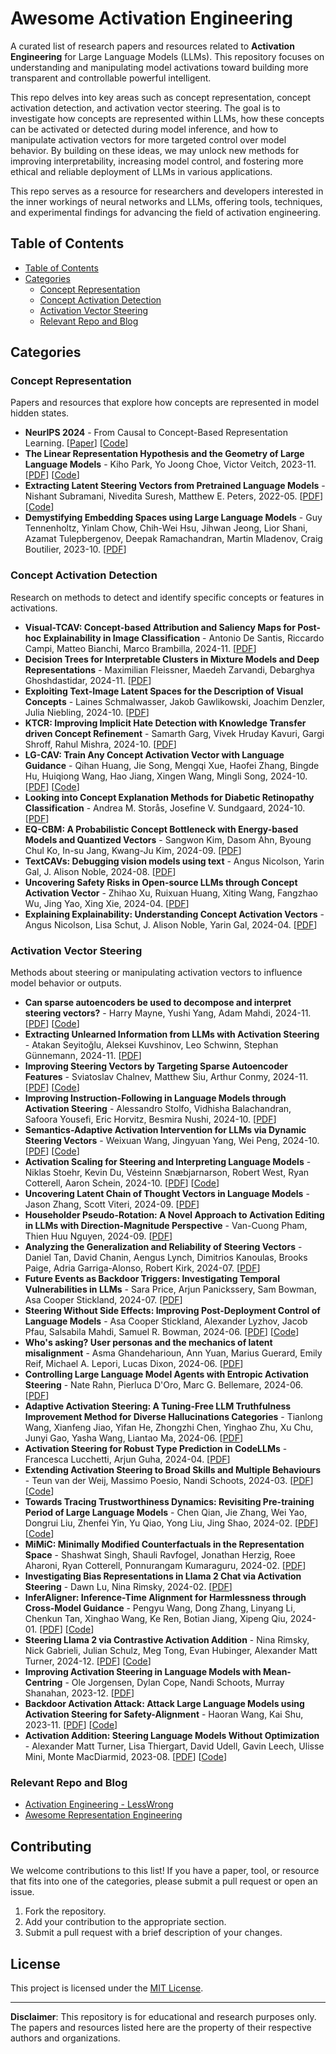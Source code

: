 # Awesome Activation Engineering

A curated list of research papers and resources related to **Activation Engineering** for Large Language Models (LLMs). This repository focuses on understanding and manipulating model activations toward building more transparent and controllable powerful intelligent.

This repo delves into key areas such as concept representation, concept activation detection, and activation vector steering. The goal is to investigate how concepts are represented within LLMs, how these concepts can be activated or detected during model inference, and how to manipulate activation vectors for more targeted control over model behavior. By building on these ideas, we may unlock new methods for improving interpretability, increasing model control, and fostering more ethical and reliable deployment of LLMs in various applications.

This repo serves as a resource for researchers and developers interested in the inner workings of neural networks and LLMs, offering tools, techniques, and experimental findings for advancing the field of activation engineering.

## Table of Contents

- [Table of Contents](#table-of-contents)
- [Categories](#categories)
  - [Concept Representation](#concept-representation)
  - [Concept Activation Detection](#concept-activation-detection)
  - [Activation Vector Steering](#activation-vector-steering)
  - [Relevant Repo and Blog](#relevant-repo-and-blog)

## Categories

### Concept Representation
Papers and resources that explore how concepts are represented in model hidden states.

- **NeurIPS 2024** - From Causal to Concept-Based Representation Learning. [[Paper](https://openreview.net/forum?id=r5nev2SHtJ)] [[Code](link)]
- **The Linear Representation Hypothesis and the Geometry of Large Language Models** - Kiho Park, Yo Joong Choe, Victor Veitch, 2023-11. [[PDF](https://arxiv.org/abs/2311.03658)] [[Code](https://github.com/KihoPark/linear_rep_geometry)]
- **Extracting Latent Steering Vectors from Pretrained Language Models** - Nishant Subramani, Nivedita Suresh, Matthew E. Peters, 2022-05. [[PDF](https://arxiv.org/abs/2205.05124)] [[Code](https://github.com/nishantsubramani/steering_vectors)]
- **Demystifying Embedding Spaces using Large Language Models** - Guy Tennenholtz, Yinlam Chow, Chih-Wei Hsu, Jihwan Jeong, Lior Shani, Azamat Tulepbergenov, Deepak Ramachandran, Martin Mladenov, Craig Boutilier, 2023-10. [[PDF](https://arxiv.org/abs/2310.04475)]

### Concept Activation Detection
Research on methods to detect and identify specific concepts or features in activations.

- **Visual-TCAV: Concept-based Attribution and Saliency Maps for Post-hoc Explainability in Image Classification** - Antonio De Santis, Riccardo Campi, Matteo Bianchi, Marco Brambilla, 2024-11. [[PDF](https://arxiv.org/abs/2411.05698)]
- **Decision Trees for Interpretable Clusters in Mixture Models and Deep Representations** - Maximilian Fleissner, Maedeh Zarvandi, Debarghya Ghoshdastidar, 2024-11. [[PDF](https://arxiv.org/abs/2411.01576)]
- **Exploiting Text-Image Latent Spaces for the Description of Visual Concepts** - Laines Schmalwasser, Jakob Gawlikowski, Joachim Denzler, Julia Niebling, 2024-10. [[PDF](https://arxiv.org/abs/2410.17832)]
- **KTCR: Improving Implicit Hate Detection with Knowledge Transfer driven Concept Refinement** - Samarth Garg, Vivek Hruday Kavuri, Gargi Shroff, Rahul Mishra, 2024-10. [[PDF](https://arxiv.org/abs/2410.15314)]
- **LG-CAV: Train Any Concept Activation Vector with Language Guidance** - Qihan Huang, Jie Song, Mengqi Xue, Haofei Zhang, Bingde Hu, Huiqiong Wang, Hao Jiang, Xingen Wang, Mingli Song, 2024-10. [[PDF](https://arxiv.org/abs/2410.10308)] [[Code](https://github.com/hqhQAQ/LG-CAV)]
- **Looking into Concept Explanation Methods for Diabetic Retinopathy Classification** - Andrea M. Storås, Josefine V. Sundgaard, 2024-10. [[PDF](https://arxiv.org/abs/2410.03188)]
- **EQ-CBM: A Probabilistic Concept Bottleneck with Energy-based Models and Quantized Vectors** - Sangwon Kim, Dasom Ahn, Byoung Chul Ko, In-su Jang, Kwang-Ju Kim, 2024-09. [[PDF](https://arxiv.org/abs/2409.14630)]
- **TextCAVs: Debugging vision models using text** - Angus Nicolson, Yarin Gal, J. Alison Noble, 2024-08. [[PDF](https://arxiv.org/abs/2408.08652)]
- **Uncovering Safety Risks in Open-source LLMs through Concept Activation Vector** - Zhihao Xu, Ruixuan Huang, Xiting Wang, Fangzhao Wu, Jing Yao, Xing Xie, 2024-04. [[PDF](https://arxiv.org/abs/2404.12038)]
- **Explaining Explainability: Understanding Concept Activation Vectors** - Angus Nicolson, Lisa Schut, J. Alison Noble, Yarin Gal, 2024-04. [[PDF](https://arxiv.org/abs/2404.03713)]

### Activation Vector Steering
Methods about steering or manipulating activation vectors to influence model behavior or outputs.

- **Can sparse autoencoders be used to decompose and interpret steering vectors?** - Harry Mayne, Yushi Yang, Adam Mahdi, 2024-11. [[PDF](https://arxiv.org/abs/2411.08790)] [[Code](https://github.com/HarryMayne/SV_interpretability)]
- **Extracting Unlearned Information from LLMs with Activation Steering** - Atakan Seyitoğlu, Aleksei Kuvshinov, Leo Schwinn, Stephan Günnemann, 2024-11. [[PDF](https://arxiv.org/abs/2411.02631)]
- **Improving Steering Vectors by Targeting Sparse Autoencoder Features** - Sviatoslav Chalnev, Matthew Siu, Arthur Conmy, 2024-11. [[PDF](https://arxiv.org/abs/2411.02193)] [[Code](https://github.com/slavachalnev/SAE-TS)]
- **Improving Instruction-Following in Language Models through Activation Steering** - Alessandro Stolfo, Vidhisha Balachandran, Safoora Yousefi, Eric Horvitz, Besmira Nushi, 2024-10. [[PDF](https://arxiv.org/abs/2410.12877)]
- **Semantics-Adaptive Activation Intervention for LLMs via Dynamic Steering Vectors** - Weixuan Wang, Jingyuan Yang, Wei Peng, 2024-10. [[PDF](https://arxiv.org/abs/2410.12299)] [[Code](https://github.com/weixuan-wang123/SADI)]
- **Activation Scaling for Steering and Interpreting Language Models** - Niklas Stoehr, Kevin Du, Vésteinn Snæbjarnarson, Robert West, Ryan Cotterell, Aaron Schein, 2024-10. [[PDF](https://arxiv.org/abs/2410.04962)] [[Code](https://github.com/niklasstoehr/activationScaling)]
- **Uncovering Latent Chain of Thought Vectors in Language Models** - Jason Zhang, Scott Viteri, 2024-09. [[PDF](https://arxiv.org/abs/2409.14026)]
- **Householder Pseudo-Rotation: A Novel Approach to Activation Editing in LLMs with Direction-Magnitude Perspective** - Van-Cuong Pham, Thien Huu Nguyen, 2024-09. [[PDF](https://arxiv.org/abs/2409.10053)]
- **Analyzing the Generalization and Reliability of Steering Vectors** - Daniel Tan, David Chanin, Aengus Lynch, Dimitrios Kanoulas, Brooks Paige, Adria Garriga-Alonso, Robert Kirk, 2024-07. [[PDF](https://arxiv.org/abs/2407.12404)]
- **Future Events as Backdoor Triggers: Investigating Temporal Vulnerabilities in LLMs** - Sara Price, Arjun Panickssery, Sam Bowman, Asa Cooper Stickland, 2024-07. [[PDF](https://arxiv.org/abs/2407.04108)]
- **Steering Without Side Effects: Improving Post-Deployment Control of Language Models** - Asa Cooper Stickland, Alexander Lyzhov, Jacob Pfau, Salsabila Mahdi, Samuel R. Bowman, 2024-06. [[PDF](https://arxiv.org/abs/2406.15518)] [[Code](https://github.com/AsaCooperStickland/kl-then-steer)]
- **Who's asking? User personas and the mechanics of latent misalignment** - Asma Ghandeharioun, Ann Yuan, Marius Guerard, Emily Reif, Michael A. Lepori, Lucas Dixon, 2024-06. [[PDF](https://arxiv.org/abs/2406.12094)]
- **Controlling Large Language Model Agents with Entropic Activation Steering** - Nate Rahn, Pierluca D'Oro, Marc G. Bellemare, 2024-06. [[PDF](https://arxiv.org/abs/2406.00244)]
- **Adaptive Activation Steering: A Tuning-Free LLM Truthfulness Improvement Method for Diverse Hallucinations Categories** - Tianlong Wang, Xianfeng Jiao, Yifan He, Zhongzhi Chen, Yinghao Zhu, Xu Chu, Junyi Gao, Yasha Wang, Liantao Ma, 2024-06. [[PDF](https://arxiv.org/abs/2406.00034)]
- **Activation Steering for Robust Type Prediction in CodeLLMs** - Francesca Lucchetti, Arjun Guha, 2024-04. [[PDF](https://arxiv.org/abs/2404.01903)]
- **Extending Activation Steering to Broad Skills and Multiple Behaviours** - Teun van der Weij, Massimo Poesio, Nandi Schoots, 2024-03. [[PDF](https://arxiv.org/abs/2403.05767)] [[Code](https://github.com/TeunvdWeij/extending-activation-addition)]
- **Towards Tracing Trustworthiness Dynamics: Revisiting Pre-training Period of Large Language Models** - Chen Qian, Jie Zhang, Wei Yao, Dongrui Liu, Zhenfei Yin, Yu Qiao, Yong Liu, Jing Shao, 2024-02. [[PDF](https://arxiv.org/abs/2402.19465)] [[Code](https://github.com/ChnQ/TracingLLM)]
- **MiMiC: Minimally Modified Counterfactuals in the Representation Space** - Shashwat Singh, Shauli Ravfogel, Jonathan Herzig, Roee Aharoni, Ryan Cotterell, Ponnurangam Kumaraguru, 2024-02. [[PDF](https://arxiv.org/abs/2402.09631)]
- **Investigating Bias Representations in Llama 2 Chat via Activation Steering** - Dawn Lu, Nina Rimsky, 2024-02. [[PDF](https://arxiv.org/abs/2402.00402)]
- **InferAligner: Inference-Time Alignment for Harmlessness through Cross-Model Guidance** - Pengyu Wang, Dong Zhang, Linyang Li, Chenkun Tan, Xinghao Wang, Ke Ren, Botian Jiang, Xipeng Qiu, 2024-01. [[PDF](https://arxiv.org/abs/2401.11206)] [[Code](https://github.com/Jihuai-wpy/InferAligner)]
- **Steering Llama 2 via Contrastive Activation Addition** - Nina Rimsky, Nick Gabrieli, Julian Schulz, Meg Tong, Evan Hubinger, Alexander Matt Turner, 2024-12. [[PDF](https://arxiv.org/abs/2312.06681)] [[Code](https://github.com/nrimsky/CAA)]
- **Improving Activation Steering in Language Models with Mean-Centring** - Ole Jorgensen, Dylan Cope, Nandi Schoots, Murray Shanahan, 2023-12. [[PDF](https://arxiv.org/abs/2312.03813)]
- **Backdoor Activation Attack: Attack Large Language Models using Activation Steering for Safety-Alignment** - Haoran Wang, Kai Shu, 2023-11. [[PDF](https://arxiv.org/abs/2311.09433)] [[Code](https://github.com/wang2226/Backdoor-Activation-Attack)]
- **Activation Addition: Steering Language Models Without Optimization** - Alexander Matt Turner, Lisa Thiergart, David Udell, Gavin Leech, Ulisse Mini, Monte MacDiarmid, 2023-08. [[PDF](https://arxiv.org/abs/2308.10248)] [[Code](https://github.com/montemac/activation_additions)]

### Relevant Repo and Blog

- [Activation Engineering - LessWrong](https://www.lesswrong.com/w/activation-engineering)
- [Awesome Representation Engineering](https://github.com/chrisliu298/awesome-representation-engineering)

## Contributing
We welcome contributions to this list! If you have a paper, tool, or resource that fits into one of the categories, please submit a pull request or open an issue.

1. Fork the repository.
2. Add your contribution to the appropriate section.
3. Submit a pull request with a brief description of your changes.

## License
This project is licensed under the [MIT License](LICENSE).

---

**Disclaimer**: This repository is for educational and research purposes only. The papers and resources listed here are the property of their respective authors and organizations.
